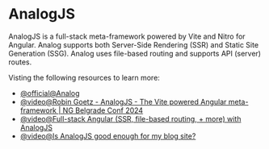 # AnalogJS

AnalogJS is a full-stack meta-framework powered by Vite and Nitro for Angular. Analog supports both Server-Side Rendering (SSR) and Static Site Generation (SSG). Analog uses file-based routing and supports API (server) routes.

Visting the following resources to learn more: 

- [@official@Analog](https://analogjs.org/)
- [@video@Robin Goetz - AnalogJS - The Vite powered Angular meta-framework | NG Belgrade Conf 2024](https://www.youtube.com/watch?v=BSgpvP4eAGk)
- [@video@Full-stack Angular (SSR, file-based routing, + more) with AnalogJS](https://www.youtube.com/watch?v=VSCXOTCJpiI)
- [@video@Is AnalogJS good enough for my blog site?](https://www.youtube.com/watch?v=xTzEDQULo6s)
